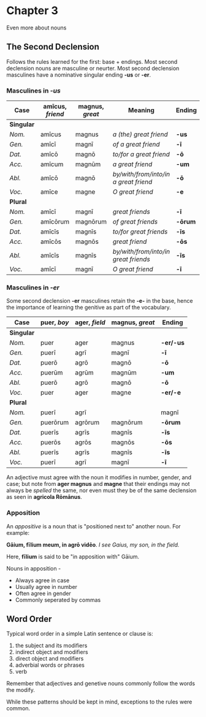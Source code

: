 # Chapter 3

Even more about nouns

## The Second Declension

Follows the rules learned for the first: base + endings.  Most second declension nouns are masculine or neurter.  Most second declension masculines have a nominative singular ending **-us** or **-er**.

### Masculines in _-us_

| Case | amīcus, _friend_ | magnus, _great_ | Meaning | Ending |
| --- | --- | --- | --- | --- |
| **Singular** | | | | | |
| _Nom._ | amīcus | magnus | _a (the) great friend_ | **-us** |
| _Gen._ | amīcī | magnī | _of a great friend_ | **-ī** |
| _Dat._ | amīcō | magnō | _to/for a great friend_ | **-ō** |
| _Acc._ | amīcum | magnūm | _a great friend_ | **-um** |
| _Abl._ | amīcō | magnō | _by/with/from/into/in a great friend_ | **-ō** |
| _Voc._ | amīce | magne | _O great friend_ | **-e** |
| **Plural** | | | | | |
| _Nom._ | amīcī | magnī | _great friends_ | **-ī** |
| _Gen._ | amīcōrum | magnōrum | _of great friends_ | **-ōrum** |
| _Dat._ | amīcīs | magnīs | _to/for great friends_ | **-īs** |
| _Acc._ | amīcōs | magnōs | _great friend_ | **-ōs** |
| _Abl._ | amīcīs | magnīs | _by/with/from/into/in great friends_ | **-īs** |
| _Voc._ | amīcī | magnī | _O great friend_ | **-ī** |

### Masculines in _-er_

Some second declension **-er** masculines retain the **-e-** in the base, hence the importance of learning the genitive as part of the vocabulary.

| Case | puer, _boy_ | ager, _field_ | magnus, _great_ | Ending |
| --- | --- | --- | --- | --- |
| **Singular** | | | | | |
| _Nom._ | puer | ager | magnus | **-er/-us** |
| _Gen._ | puerī | agrī | magnī | **-ī** |
| _Dat._ | puerō | agrō | magnō | **-ō** |
| _Acc._ | puerūm | agrūm | magnūm | **-um** |
| _Abl._ | puerō | agrō | magnō | **-ō** |
| _Voc._ | puer | ager | magne | **-er/-e** |
| **Plural** | | | | | |
| _Nom._ | puerī | agrī | | magnī | **-ī** |
| _Gen._ | puerōrum | agrōrum | magnōrum | **-ōrum** |
| _Dat._ | puerīs | agrīs | magnīs | **-īs** |
| _Acc._ | puerōs | agrōs | magnōs | **-ōs** |
| _Abl._ | puerīs | agrīs | magnīs | **-īs** |
| _Voc._ | puerī | agrī | magnī | **-ī** |

An adjective must agree with the noun it modifies in number, gender, and case; but note from **ager magnus** and **magne** that their endings may not always be _spelled_ the same, nor even must they be of the same declension as seen in **agricola Rōmānus**.

### Apposition

An _appositive_ is a noun that is "positioned next to" another noun. For example:

**Gāium, fīlium meum, in agrō vidēo**.  _I see Gaius, my son, in the field._

Here, **fīlium** is said to be "in apposition with" Gāium.  

Nouns in apposition -

- Always agree in case
- Usually agree in number
- Often agree in gender
- Commonly seperated by commas

## Word Order

Typical word order in a simple Latin sentence or clause is:

1. the subject and its modifiers
1. indirect object and modifiers
1. direct object and modifiers
1. adverbial words or phrases
1. verb

Remember that adjectives and genetive nouns commonly follow the words the modify.

While these patterns should be kept in mind, exceptions to the rules were common.